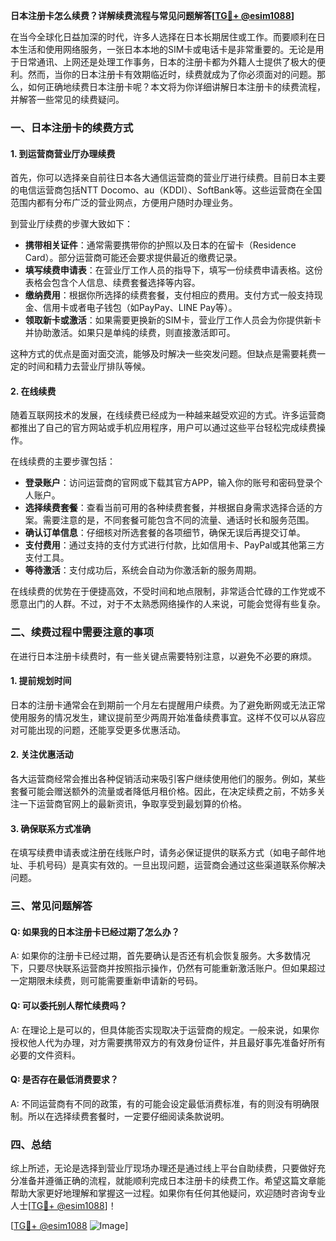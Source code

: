 **日本注册卡怎么续费？详解续费流程与常见问题解答[[TG💪+ @esim1088](https://t.me/s/esim1088)]**

在当今全球化日益加深的时代，许多人选择在日本长期居住或工作。而要顺利在日本生活和使用网络服务，一张日本本地的SIM卡或电话卡是非常重要的。无论是用于日常通讯、上网还是处理工作事务，日本的注册卡都为外籍人士提供了极大的便利。然而，当你的日本注册卡有效期临近时，续费就成为了你必须面对的问题。那么，如何正确地续费日本注册卡呢？本文将为你详细讲解日本注册卡的续费流程，并解答一些常见的续费疑问。

### 一、日本注册卡的续费方式

#### 1. 到运营商营业厅办理续费

首先，你可以选择亲自前往日本各大通信运营商的营业厅进行续费。目前日本主要的电信运营商包括NTT Docomo、au（KDDI）、SoftBank等。这些运营商在全国范围内都有分布广泛的营业网点，方便用户随时办理业务。

到营业厅续费的步骤大致如下：

- **携带相关证件**：通常需要携带你的护照以及日本的在留卡（Residence Card）。部分运营商可能还会要求提供最近的缴费记录。
- **填写续费申请表**：在营业厅工作人员的指导下，填写一份续费申请表格。这份表格会包含个人信息、续费套餐选择等内容。
- **缴纳费用**：根据你所选择的续费套餐，支付相应的费用。支付方式一般支持现金、信用卡或者电子钱包（如PayPay、LINE Pay等）。
- **领取新卡或激活**：如果需要更换新的SIM卡，营业厅工作人员会为你提供新卡并协助激活。如果只是单纯的续费，则直接激活即可。

这种方式的优点是面对面交流，能够及时解决一些突发问题。但缺点是需要耗费一定的时间和精力去营业厅排队等候。

#### 2. 在线续费

随着互联网技术的发展，在线续费已经成为一种越来越受欢迎的方式。许多运营商都推出了自己的官方网站或手机应用程序，用户可以通过这些平台轻松完成续费操作。

在线续费的主要步骤包括：

- **登录账户**：访问运营商的官网或下载其官方APP，输入你的账号和密码登录个人账户。
- **选择续费套餐**：查看当前可用的各种续费套餐，并根据自身需求选择合适的方案。需要注意的是，不同套餐可能包含不同的流量、通话时长和服务范围。
- **确认订单信息**：仔细核对所选套餐的各项细节，确保无误后再提交订单。
- **支付费用**：通过支持的支付方式进行付款，比如信用卡、PayPal或其他第三方支付工具。
- **等待激活**：支付成功后，系统会自动为你激活新的服务周期。

在线续费的优势在于便捷高效，不受时间和地点限制，非常适合忙碌的工作党或不愿意出门的人群。不过，对于不太熟悉网络操作的人来说，可能会觉得有些复杂。

### 二、续费过程中需要注意的事项

在进行日本注册卡续费时，有一些关键点需要特别注意，以避免不必要的麻烦。

#### 1. 提前规划时间

日本的注册卡通常会在到期前一个月左右提醒用户续费。为了避免断网或无法正常使用服务的情况发生，建议提前至少两周开始准备续费事宜。这样不仅可以从容应对可能出现的问题，还能享受更多优惠活动。

#### 2. 关注优惠活动

各大运营商经常会推出各种促销活动来吸引客户继续使用他们的服务。例如，某些套餐可能会赠送额外的流量或者降低月租价格。因此，在决定续费之前，不妨多关注一下运营商官网上的最新资讯，争取享受到最划算的价格。

#### 3. 确保联系方式准确

在填写续费申请表或注册在线账户时，请务必保证提供的联系方式（如电子邮件地址、手机号码）是真实有效的。一旦出现问题，运营商会通过这些渠道联系你解决问题。

### 三、常见问题解答

#### Q: 如果我的日本注册卡已经过期了怎么办？

A: 如果你的注册卡已经过期，首先要确认是否还有机会恢复服务。大多数情况下，只要尽快联系运营商并按照指示操作，仍然有可能重新激活账户。但如果超过一定期限未续费，则可能需要重新申请新的号码。

#### Q: 可以委托别人帮忙续费吗？

A: 在理论上是可以的，但具体能否实现取决于运营商的规定。一般来说，如果你授权他人代为办理，对方需要携带双方的有效身份证件，并且最好事先准备好所有必要的文件资料。

#### Q: 是否存在最低消费要求？

A: 不同运营商有不同的政策，有的可能会设定最低消费标准，有的则没有明确限制。所以在选择续费套餐时，一定要仔细阅读条款说明。

### 四、总结

综上所述，无论是选择到营业厅现场办理还是通过线上平台自助续费，只要做好充分准备并遵循正确的流程，就能顺利完成日本注册卡的续费工作。希望这篇文章能帮助大家更好地理解和掌握这一过程。如果你有任何其他疑问，欢迎随时咨询专业人士[[TG💪+ @esim1088](https://t.me/s/esim1088)]！

[[TG💪+ @esim1088](https://t.me/s/esim1088) ![Image](https://i.postimg.cc/4NQfJmqS/Snipaste-2025-05-13-00-14-12.png)]